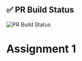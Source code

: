 ﻿## ✅ PR Build Status

![PR Build Status](https://github.com/qubicbit/Inlamning-vecka3/actions/workflows/ci.yml/badge.svg)

# Assignment 1

